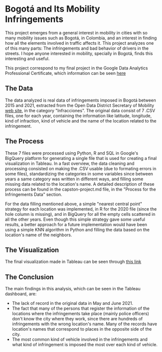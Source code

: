 # Bogotá and Its Mobility Infringements

This project emerges from a general interest in mobility in cities with so many mobility issues such as Bogotá, in Colombia, and an interest in finding how all the elements involved in traffic affects it. This project analyzes one of this many parts: The infringements and bad behavior of drivers in the streets. I hope anyone interested in mobility, specially in Bogotá, finds this interesting and useful.

This project correspond to my final project in the Google Data Analytics Professional Certificate, which information can be seen [here](https://coursera.org/share/3275a21265eee52ef339fbf259de6b75)

## The Data

The data analyzed is real data of infringements imposed in Bogotá between 2015 and 2021, extracted from the Open Data District Secretary of Mobility [web site](https://datos.movilidadbogota.gov.co/), in the category "Infracciones". The original data consist of 7 .CSV files, one for each year, containing the information like latitude, longitude, kind of infraction, kind of vehicle and the name of the location related to the infringement. 

## The Process

These 7 files were processed using Python, R and SQL in Google's BigQuery platform for generating a single file that is used for creating a final visualization in Tableau. In a fast overview, the data cleaning and processing consisted on making the .CSV usable (due to formating errors in some files), standardizing the categories in some variables since between years a same category was written in different ways, and filling some missing data related to the location's name. A detailed description of these process can be found in the capston-project.md file, in the "Process for the Infringements Data" section.

For the data filling mentioned above, a simple "nearest central point" strategy for each location was implemented, in R for the 2020 file (since the hole column is missing), and in BigQuery for all the empty cells scattered in all the other years. Even though this simple strategy gave some useful results, a better approach for a future implementation would have been using a simple KNN algorithm in Python and filling the data based on the location's name of the neighbors.

## The Visualization

The final visualization made in Tableau can be seen through [this link](https://public.tableau.com/app/profile/david.francisco/viz/dashboard_infringements/Dashboard1) 


## The Conclusion

The main findings in this analysis, which can be seen in the Tableau dashboard, are:
- The lack of record in the original data in May and June 2021.
- The fact that many of the persons that register the information of the locations where the infringements take place (mainly police officers) don't know the city where they work, since there are hundreds of infringements with the wrong location's name. Many of the records have location's names that correspond to places in the opposite side of the city.
- The most common kind of vehicle involved in the infringements and what kind of infringement is imposed the most over each kind of vehicle.
 